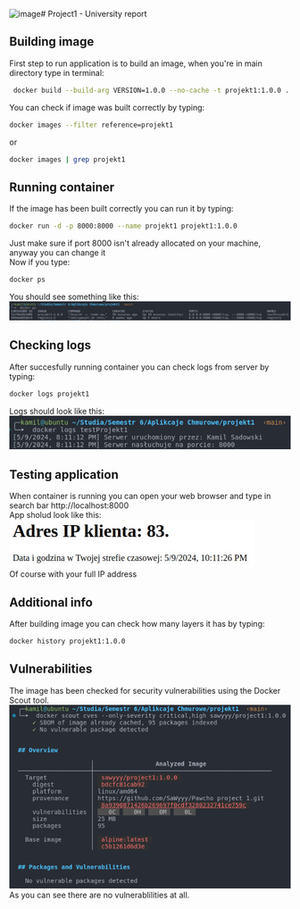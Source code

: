 ![image](https://github.com/SaWyyy/Pawcho_project_1/assets/106868857/43d1a302-975f-4432-85bb-454c4a4f2416)# Project1 - University report

## Building image
First step to run application is to build an image, when you're in main directory type in terminal:
```sh
 docker build --build-arg VERSION=1.0.0 --no-cache -t projekt1:1.0.0 .
```
You can check if image was built correctly by typing:
```sh
docker images --filter reference=projekt1
```
or
```sh
docker images | grep projekt1
```
## Running container
If the image has been built correctly you can run it by typing:
```sh
docker run -d -p 8000:8000 --name projekt1 projekt1:1.0.0
```
Just make sure if port 8000 isn't already allocated on your machine, anyway you can change it \
Now if you type:
```sh
docker ps
```
You should see something like this:
![screenshot](previews/docker_ps_preview.png)

## Checking logs
After succesfully running container you can check logs from server by typing:
```sh
docker logs projekt1
```
Logs should look like this: \
![screenshot](previews/docker_logs_preview.png)

## Testing application
When container is running you can open your web browser and type in search bar http://localhost:8000 \
App sholud look like this: \
![screenshot](previews/app_preview.jpg) \
Of course with your full IP address

## Additional info
After building image you can check how many layers it has by typing:
```sh
docker history projekt1:1.0.0
```

## Vulnerabilities
The image has been checked for security vulnerabilities using the Docker Scout tool.
![screenshot](previews/vulnerabilities.png)
As you can see there are no vulnerablilities at all.
